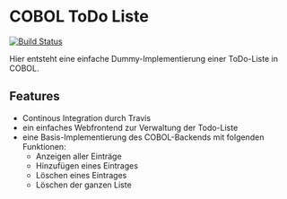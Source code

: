 COBOL ToDo Liste
============

[![Build Status](https://travis-ci.org/FrankR85/cobol-travis.svg?branch=master)](https://travis-ci.org/FrankR85/cobol-travis)

Hier entsteht eine einfache Dummy-Implementierung einer ToDo-Liste in COBOL.

Features
----------
- Continous Integration durch Travis
- ein einfaches Webfrontend zur Verwaltung der Todo-Liste
- eine Basis-Implementierung des COBOL-Backends mit folgenden Funktionen:
  - Anzeigen aller Einträge
  - Hinzufügen eines Eintrages
  - Löschen eines Eintrages
  - Löschen der ganzen Liste

